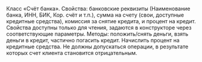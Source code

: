 Класс «Счёт банка».
Свойства: банковские реквизиты (Наименование банка, ИНН, БИК, Кор. счёт и т.п.), сумма на счету (свои, доступные кредитные средства), комиссия за снятие кредита, и процент на кредит. Свойства доступны только для чтения, задаются в конструкторе через соответствующие параметры.
Методы: положить/снять деньги, взять деньги в кредит, частично погасить кредит. Начислить процент на кредитные средства. Не должны допускаться операции, в результате которых счет клиента становится отрицательным.